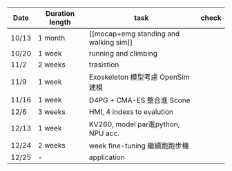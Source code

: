 
| Date  | Duration length | task                                   | check |
| ----- | --------------- | -------------------------------------- | ----- |
| 10/13 | 1 month         | [[mocap+emg standing and walking sim]] |       |
| 10/20 | 1 week          | running and climbing                   |       |
| 11/2  | 2 weeks         | trasistion                             |       |
| 11/9  | 1 week          | Exoskeleton 模型考慮 OpenSim 建模            |       |
| 11/16 | 1 week          | D4PG + CMA-ES 整合進 Scone                |       |
| 12/6  | 3 weeks         | HMI, 4 indexs to evalution             |       |
| 12/13 | 1 week          | KV260, model par進python, NPU acc.      |       |
| 12/24 | 2 weeks         | week fine-tuning 繼續跑跑步機                |       |
| 12/25 | -               | application                            |       |

